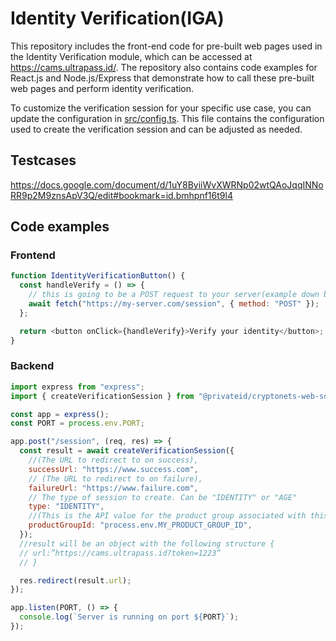 # Identity Verification(IGA)

This repository includes the front-end code for pre-built web pages used in the Identity Verification module, which can be accessed at https://cams.ultrapass.id/. The repository also contains code examples for React.js and Node.js/Express that demonstrate how to call these pre-built web pages and perform identity verification.

To customize the verification session for your specific use case, you can update the configuration in [src/config.ts](src/config.ts). This file contains the configuration used to create the verification session and can be adjusted as needed.

## Testcases
https://docs.google.com/document/d/1uY8ByiiWvXWRNp02wtQAoJqqINNoRR9p2M9znsApV3Q/edit#bookmark=id.bmhpnf16t9l4


## Code examples

### Frontend

```javascript
function IdentityVerificationButton() {
  const handleVerify = () => {
    // this is going to be a POST request to your server(example down below)
    await fetch("https://my-server.com/session", { method: "POST" });
  };

  return <button onClick={handleVerify}>Verify your identity</button>;
}
```

### Backend

```javascript
import express from "express";
import { createVerificationSession } from "@privateid/cryptonets-web-sdk";

const app = express();
const PORT = process.env.PORT;

app.post("/session", (req, res) => {
  const result = await createVerificationSession({
    //(The URL to redirect to on success),
    successUrl: "https://www.success.com",
    // (The URL to redirect to on failure),
    failureUrl: "https://www.failure.com",
    // The type of session to create. Can be "IDENTITY" or "AGE"
    type: "IDENTITY",
    //(This is the API value for the product group associated with this session)
    productGroupId: "process.env.MY_PRODUCT_GROUP_ID",
  });
  //result will be an object with the following structure {
  // url:”https://cams.ultrapass.id?token=1223”
  // }

  res.redirect(result.url);
});

app.listen(PORT, () => {
  console.log(`Server is running on port ${PORT}`);
});
```
